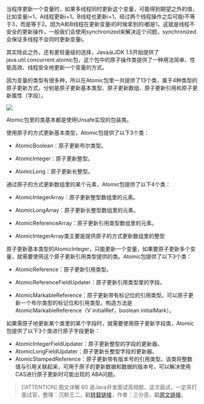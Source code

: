 当程序更新一个变量时，如果多线程同时更新这个变量，可能得到期望之外的值，比如变量i=1，A线程更新i+1，B线程也更新i+1，经过两个线程操作之后可能i不等于3，而是等于2。因为A和B线程在更新变量i的时候拿到的i都是1，这就是线程不安全的更新操作，一般我们会使用synchronized来解决这个问题，synchronized会保证多线程不会同时更新变量i。

其实除此之外，还有更轻量级的选择，Java从JDK 1.5开始提供了java.util.concurrent.atomic包，这个包中的原子操作类提供了一种用法简单、性能高效、线程安全地更新一个变量的方式。

因为变量的类型有很多种，所以在Atomic包里一共提供了13个类，属于4种类型的原子更新方式，分别是原子更新基本类型、原子更新数组、原子更新引用和原子更新属性（字段）。

![](https://cdn.jsdelivr.net/gh/itwanger/toBeBetterJavaer/images/thread/sanfene/atomic-1.png)


Atomic包里的类基本都是使用Unsafe实现的包装类。

使用原子的方式更新基本类型，Atomic包提供了以下3个类：

*   AtomicBoolean：原子更新布尔类型。

*   AtomicInteger：原子更新整型。

*   AtomicLong：原子更新长整型。

通过原子的方式更新数组里的某个元素，Atomic包提供了以下4个类：

*   AtomicIntegerArray：原子更新整型数组里的元素。

*   AtomicLongArray：原子更新长整型数组里的元素。

*   AtomicReferenceArray：原子更新引用类型数组里的元素。

*   AtomicIntegerArray类主要是提供原子的方式更新数组里的整型

原子更新基本类型的AtomicInteger，只能更新一个变量，如果要原子更新多个变量，就需要使用这个原子更新引用类型提供的类。Atomic包提供了以下3个类：

*   AtomicReference：原子更新引用类型。

*   AtomicReferenceFieldUpdater：原子更新引用类型里的字段。

*   AtomicMarkableReference：原子更新带有标记位的引用类型。可以原子更新一个布尔类型的标记位和引用类型。构造方法是AtomicMarkableReference（V initialRef，boolean initialMark）。

如果需原子地更新某个类里的某个字段时，就需要使用原子更新字段类，Atomic包提供了以下3个类进行原子字段更新：

*   AtomicIntegerFieldUpdater：原子更新整型的字段的更新器。
*   AtomicLongFieldUpdater：原子更新长整型字段的更新器。
*   AtomicStampedReference：原子更新带有版本号的引用类型。该类将整数值与引用关联起来，可用于原子的更新数据和数据的版本号，可以解决使用CAS进行原子更新时可能出现的 ABA问题。

> [!ATTENTION]
>  图文详解 60 道Java并发面试高频题，这次面试，一定吊打面试官，整理：沉默王二，戳[转载链接](https://mp.weixin.qq.com/s/bImCIoYsH_JEzTkBx2lj4A)，作者：三分恶，戳[原文链接](https://mp.weixin.qq.com/s/1jhBZrAb7bnvkgN1TgAUpw)。